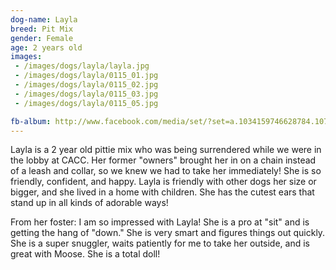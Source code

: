```yaml
---
dog-name: Layla
breed: Pit Mix
gender: Female
age: 2 years old
images:
 - /images/dogs/layla/layla.jpg
 - /images/dogs/layla/0115_01.jpg
 - /images/dogs/layla/0115_02.jpg
 - /images/dogs/layla/0115_03.jpg
 - /images/dogs/layla/0115_05.jpg

fb-album: http://www.facebook.com/media/set/?set=a.1034159746628784.1073741918.263518410359592&type=3
---
```

Layla is a 2 year old pittie mix who was being surrendered while we were in the lobby at CACC. Her former "owners" brought her in on a chain instead of a leash and collar, so we knew we had to take her immediately! She is so friendly, confident, and happy. Layla is friendly with other dogs her size or bigger, and she lived in a home with children. She has the cutest ears that stand up in all kinds of adorable ways! 

From her foster: I am so impressed with Layla! She is a pro at "sit" and is getting the hang of "down." She is very smart and figures things out quickly. She is a super snuggler, waits patiently for me to take her outside, and is great with Moose. She is a total doll! 
